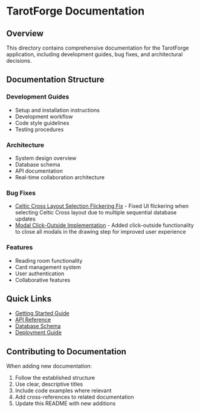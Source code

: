 # TarotForge Documentation

## Overview
This directory contains comprehensive documentation for the TarotForge application, including development guides, bug fixes, and architectural decisions.

## Documentation Structure

### Development Guides
- Setup and installation instructions
- Development workflow
- Code style guidelines
- Testing procedures

### Architecture
- System design overview
- Database schema
- API documentation
- Real-time collaboration architecture

### Bug Fixes
- [Celtic Cross Layout Selection Flickering Fix](./bug-fixes/celtic-cross-flickering-fix.md) - Fixed UI flickering when selecting Celtic Cross layout due to multiple sequential database updates
- [Modal Click-Outside Implementation](./bug-fixes/modal-click-outside-implementation.md) - Added click-outside functionality to close all modals in the drawing step for improved user experience

### Features
- Reading room functionality
- Card management system
- User authentication
- Collaborative features

## Quick Links
- [Getting Started Guide](./getting-started.md)
- [API Reference](./api/README.md)
- [Database Schema](./database/schema.md)
- [Deployment Guide](./deployment.md)

## Contributing to Documentation
When adding new documentation:
1. Follow the established structure
2. Use clear, descriptive titles
3. Include code examples where relevant
4. Add cross-references to related documentation
5. Update this README with new additions 